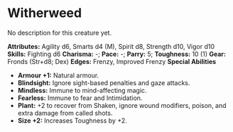 # Witherweed

No description for this creature yet.

**Attributes:** Agility d6, Smarts d4 (M), Spirit d8, Strength d10,
Vigor d10
**Skills:** Fighting d6
**Charisma:** -; **Pace:** -; **Parry:** 5; **Toughness:** 10 (1)
**Gear:** Fronds (Str+d8; Dex)
**Edges:** Frenzy, Improved Frenzy
**Special Abilities**

- **Armour +1:** Natural armour.
- **Blindsight:** Ignore sight-based penalties and gaze attacks.
- **Mindless:** Immune to mind-affecting magic.
- **Fearless:** Immune to fear and Intimidation.
- **Plant:** +2 to recover from Shaken, ignore wound modifiers, poison,
and extra damage from called shots.
- **Size +2:** Increases Toughness by +2.
